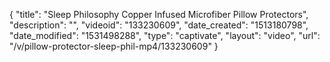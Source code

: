 {
    "title": "Sleep Philosophy Copper Infused Microfiber Pillow Protectors",
    "description": "",
    "videoid": "133230609",
    "date_created": "1513180798",
    "date_modified": "1531498288",
    "type": "captivate",
    "layout": "video",
    "url": "\/v\/pillow-protector-sleep-phil-mp4\/133230609"
}